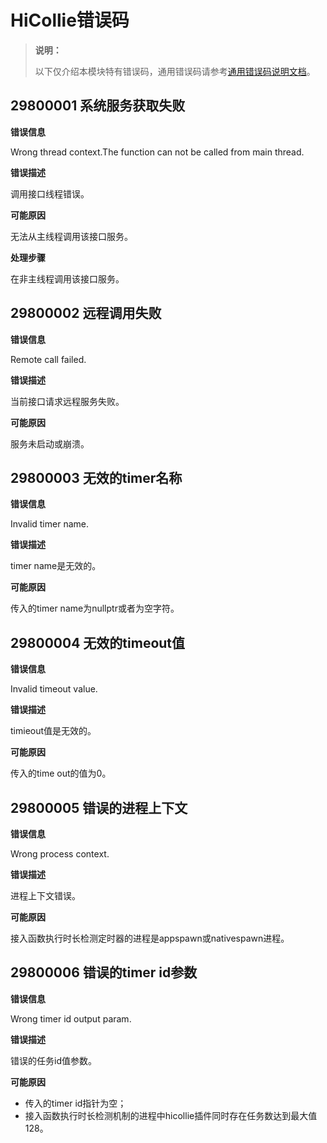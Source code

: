 # HiCollie错误码

> **说明：**
>
> 以下仅介绍本模块特有错误码，通用错误码请参考[通用错误码说明文档](../errorcode-universal.md)。

## 29800001 系统服务获取失败

**错误信息**

Wrong thread context.The function can not be called from main thread.

**错误描述**

调用接口线程错误。

**可能原因**

无法从主线程调用该接口服务。

**处理步骤**

在非主线程调用该接口服务。

## 29800002 远程调用失败

**错误信息**

Remote call failed.

**错误描述**

当前接口请求远程服务失败。

**可能原因**

服务未启动或崩溃。

## 29800003 无效的timer名称

**错误信息**

Invalid timer name.

**错误描述**

timer name是无效的。

**可能原因**

传入的timer name为nullptr或者为空字符。

## 29800004 无效的timeout值

**错误信息**

Invalid timeout value.

**错误描述**

timieout值是无效的。

**可能原因**

传入的time out的值为0。

## 29800005 错误的进程上下文

**错误信息**

Wrong process context.

**错误描述**

进程上下文错误。

**可能原因**

接入函数执行时长检测定时器的进程是appspawn或nativespawn进程。

## 29800006 错误的timer id参数

**错误信息**

Wrong timer id output param.

**错误描述**

错误的任务id值参数。

**可能原因**

- 传入的timer id指针为空；
- 接入函数执行时长检测机制的进程中hicollie插件同时存在任务数达到最大值128。
